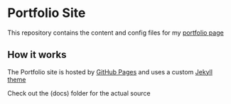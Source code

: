 # Portfolio Site

This repository contains the content and config files for my [portfolio page](https://robichaudc.github.io/portfolio/)

## How it works
The Portfolio site is hosted by [GitHub Pages](https://help.github.com/categories/github-pages-basics/) and uses a custom [Jekyll theme](https://jekyllrb.com/)

Check out the (docs) folder for the actual source
